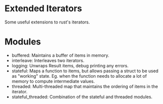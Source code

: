 # Extended Iterators
Some useful extensions to rust's iterators.  

# Modules
- buffered: Maintains a buffer of items in memory.
- interleave: Interleaves two iterators.  
- logging: Unwraps Result<T> items, debug printing any errors.  
- stateful: Maps a function to items, but allows passing a struct to be used as "working" state. Eg. when the function needs to allocate a lot of memory to compute intermediate values.
- threaded: Multi-threaded map that maintains the ordering of items in the iterator.  
- stateful_threaded: Combination of the stateful and threaded modules.
